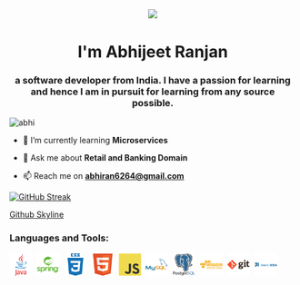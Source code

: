 
<div id="header" align="center">
  <img src="https://media.giphy.com/media/WSBeyxvC1jH496xQGA/giphy.gif" width="100"/>
</div>



<h1 align="center"> I'm Abhijeet Ranjan</h1>
<h3 align="center">a software developer from India. I have a passion for learning and hence I am in pursuit for learning from any source possible.</h3>

<p align="left"> <img src="https://komarev.com/ghpvc/?username=abhijeetgranjan&label=Profile%20views&color=0e75b6&style=flat" alt="abhi" /> </p>

- 🌱 I’m currently learning **Microservices**

- 💬 Ask me about **Retail and Banking Domain**

- 📫 Reach me on **abhiran6264@gmail.com**


<p align="left">
</p>

[![GitHub Streak](http://github-readme-streak-stats.herokuapp.com?user=abhijeetgranjan&theme=dark&background=000000)](https://git.io/streak-stats)


<a href="https://skyline.github.com/abhijeetgranjan/2021"> Github Skyline</a>

<h3 align="left">Languages and Tools:</h3>


<div>
  <img src="https://github.com/devicons/devicon/blob/master/icons/java/java-original-wordmark.svg" title="Java" alt="Java" width="40" height="40"/>&nbsp;
  <img src="https://github.com/devicons/devicon/blob/master/icons/spring/spring-original-wordmark.svg" title="Spring" alt="Spring" width="40" height="40"/>&nbsp;
  <img src="https://github.com/devicons/devicon/blob/master/icons/css3/css3-plain-wordmark.svg"  title="CSS3" alt="CSS" width="40" height="40"/>&nbsp;
  <img src="https://github.com/devicons/devicon/blob/master/icons/html5/html5-original.svg" title="HTML5" alt="HTML" width="40" height="40"/>&nbsp;
  <img src="https://github.com/devicons/devicon/blob/master/icons/javascript/javascript-original.svg" title="JavaScript" alt="JavaScript" width="40" height="40"/>&nbsp;
  <img src="https://github.com/devicons/devicon/blob/master/icons/mysql/mysql-original-wordmark.svg" title="MySQL"  alt="MySQL" width="40" height="40"/>&nbsp;
  <img src="https://github.com/devicons/devicon/blob/master/icons/postgresql/postgresql-original-wordmark.svg" title="PostgreSQL" **alt="PostgreSQL" width="40" height="40"/>&nbsp;
  <img src="https://github.com/devicons/devicon/blob/master/icons/amazonwebservices/amazonwebservices-plain-wordmark.svg" title="AWS" alt="AWS" width="40" height="40"/>&nbsp;
  <img src="https://github.com/devicons/devicon/blob/master/icons/git/git-original-wordmark.svg" title="Git" **alt="Git" width="40" height="40"/>&nbsp;
    <img src="https://github.com/devicons/devicon/blob/master/icons/intellij/intellij-original-wordmark.svg" title="IntelliJ" **alt="IntelliJ" width="40" height="40"/>&nbsp;
  
  
</div>
